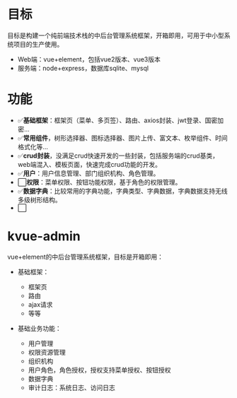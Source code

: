 # 目标
 目标是构建一个纯前端技术栈的中后台管理系统框架，开箱即用，可用于中小型系统项目的生产使用。
* Web端：vue+element，包括vue2版本、vue3版本
* 服务端：node+express，数据库sqlite、mysql
# 功能
* ✅**基础框架**：框架页（菜单、多页签）、路由、axios封装、jwt登录、国密加密...
* ✅**常用组件**，树形选择器、图标选择器、图片上传、富文本、枚举组件、时间格式化等...
* ✅**crud封装**，没满足crud快速开发的一些封装，包括服务端的crud基类，web端混入、模板页面，快速完成crud功能的开发。
* ✅**用户**：用户信息管理、部门组织机构、角色管理。
* ⬜**权限**：菜单权限、按钮功能权限，基于角色的权限管理。
* ✅**数据字典**：比较常用的字典功能，字典类型、字典数据，字典数据支持无线多级树形结构。
* ⬜


# kvue-admin
vue+element的中后台管理系统框架，目标是开箱即用：

* 基础框架：
  * 框架页
  * 路由
  * ajax请求
  * 等等

* 基础业务功能：
  * 用户管理
  * 权限资源管理
  * 组织机构
  * 用户角色，角色授权，授权支持菜单授权、按钮授权
  * 数据字典
  * 审计日志：系统日志、访问日志


